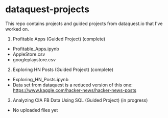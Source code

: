 # dataquest-projects

This repo contains projects and guided projects from dataquest.io that I've worked on.

1. Profitable Apps (Guided Project) (complete)
- Profitable_Apps.ipynb
- AppleStore.csv
- googleplaystore.csv

2. Exploring HN Posts (Guided Project) (complete)
- Exploring_HN_Posts.ipynb
- Data set from dataquest is a reduced version of this one: https://www.kaggle.com/hacker-news/hacker-news-posts

3. Analyzing CIA FB Data Using SQL (Guided Project) (in progress)
- No uploaded files yet
